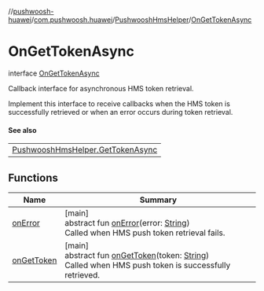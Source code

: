 //[pushwoosh-huawei](../../../../index.md)/[com.pushwoosh.huawei](../../index.md)/[PushwooshHmsHelper](../index.md)/[OnGetTokenAsync](index.md)

# OnGetTokenAsync

interface [OnGetTokenAsync](index.md)

Callback interface for asynchronous HMS token retrieval. 

 Implement this interface to receive callbacks when the HMS token is successfully retrieved or when an error occurs during token retrieval.

#### See also

| |
|---|
| [PushwooshHmsHelper.GetTokenAsync](../-get-token-async/index.md) |

## Functions

| Name | Summary |
|---|---|
| [onError](on-error.md) | [main]<br>abstract fun [onError](on-error.md)(error: [String](https://developer.android.com/reference/kotlin/java/lang/String.html))<br>Called when HMS push token retrieval fails. |
| [onGetToken](on-get-token.md) | [main]<br>abstract fun [onGetToken](on-get-token.md)(token: [String](https://developer.android.com/reference/kotlin/java/lang/String.html))<br>Called when HMS push token is successfully retrieved. |
